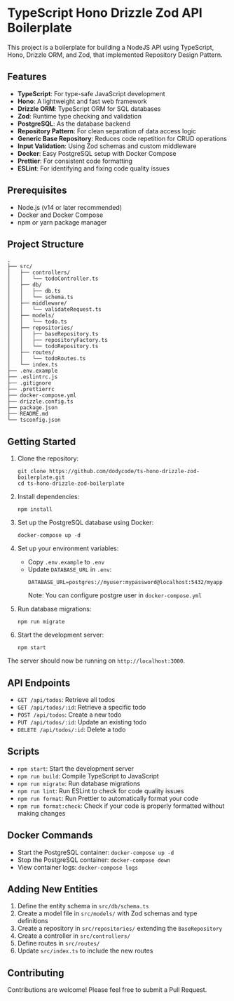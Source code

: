 # TypeScript Hono Drizzle Zod API Boilerplate

This project is a boilerplate for building a NodeJS API using TypeScript, Hono, Drizzle ORM, and Zod, that implemented Repository Design Pattern.

## Features

- **TypeScript**: For type-safe JavaScript development
- **Hono**: A lightweight and fast web framework
- **Drizzle ORM**: TypeScript ORM for SQL databases
- **Zod**: Runtime type checking and validation
- **PostgreSQL**: As the database backend
- **Repository Pattern**: For clean separation of data access logic
- **Generic Base Repository**: Reduces code repetition for CRUD operations
- **Input Validation**: Using Zod schemas and custom middleware
- **Docker**: Easy PostgreSQL setup with Docker Compose
- **Prettier**: For consistent code formatting
- **ESLint**: For identifying and fixing code quality issues

## Prerequisites

- Node.js (v14 or later recommended)
- Docker and Docker Compose
- npm or yarn package manager

## Project Structure

```
.
├── src/
│   ├── controllers/
│   │   └── todoController.ts
│   ├── db/
│   │   ├── db.ts
│   │   └── schema.ts
│   ├── middleware/
│   │   └── validateRequest.ts
│   ├── models/
│   │   └── todo.ts
│   ├── repositories/
│   │   ├── baseRepository.ts
│   │   ├── repositoryFactory.ts
│   │   └── todoRepository.ts
│   ├── routes/
│   │   └── todoRoutes.ts
│   └── index.ts
├── .env.example
├── .eslintrc.js
├── .gitignore
├── .prettierrc
├── docker-compose.yml
├── drizzle.config.ts
├── package.json
├── README.md
└── tsconfig.json
```

## Getting Started

1. Clone the repository:

   ```
   git clone https://github.com/dodycode/ts-hono-drizzle-zod-boilerplate.git
   cd ts-hono-drizzle-zod-boilerplate
   ```

2. Install dependencies:

   ```
   npm install
   ```

3. Set up the PostgreSQL database using Docker:

   ```
   docker-compose up -d
   ```

4. Set up your environment variables:

   - Copy `.env.example` to `.env`
   - Update `DATABASE_URL` in `.env`:
     ```
     DATABASE_URL=postgres://myuser:mypassword@localhost:5432/myapp
     ```
     Note: You can configure postgre user in `docker-compose.yml`

5. Run database migrations:

   ```
   npm run migrate
   ```

6. Start the development server:
   ```
   npm start
   ```

The server should now be running on `http://localhost:3000`.

## API Endpoints

- `GET /api/todos`: Retrieve all todos
- `GET /api/todos/:id`: Retrieve a specific todo
- `POST /api/todos`: Create a new todo
- `PUT /api/todos/:id`: Update an existing todo
- `DELETE /api/todos/:id`: Delete a todo

## Scripts

- `npm start`: Start the development server
- `npm run build`: Compile TypeScript to JavaScript
- `npm run migrate`: Run database migrations
- `npm run lint`: Run ESLint to check for code quality issues
- `npm run format`: Run Prettier to automatically format your code
- `npm run format:check`: Check if your code is properly formatted without making changes

## Docker Commands

- Start the PostgreSQL container: `docker-compose up -d`
- Stop the PostgreSQL container: `docker-compose down`
- View container logs: `docker-compose logs`

## Adding New Entities

1. Define the entity schema in `src/db/schema.ts`
2. Create a model file in `src/models/` with Zod schemas and type definitions
3. Create a repository in `src/repositories/` extending the `BaseRepository`
4. Create a controller in `src/controllers/`
5. Define routes in `src/routes/`
6. Update `src/index.ts` to include the new routes

## Contributing

Contributions are welcome! Please feel free to submit a Pull Request.
